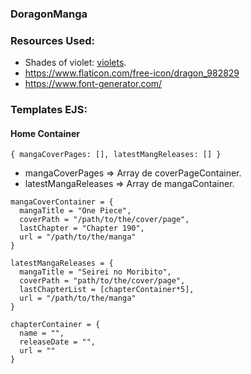 ### DoragonManga


### Resources Used: 

* Shades of violet: [violets](https://en.wikipedia.org/wiki/Shades_of_violet).
* https://www.flaticon.com/free-icon/dragon_982829
* https://www.font-generator.com/

### Templates EJS:

#### Home Container

~~~
{ mangaCoverPages: [], latestMangReleases: [] }
~~~

* mangaCoverPages => Array de coverPageContainer.
* latestMangaReleases => Array de mangaContainer.
~~~
mangaCoverContainer = {
  mangaTitle = "One Piece",
  coverPath = "/path/to/the/cover/page",
  lastChapter = "Chapter 190",
  url = "/path/to/the/manga"
}

latestMangaReleases = {
  mangaTitle = "Seirei no Moribito",
  coverPath = "path/to/the/cover/page",
  lastChapterList = [chapterContainer*5],
  url = "/path/to/the/manga"
}

chapterContainer = {
  name = "",
  releaseDate = "",
  url = ""
}

~~~
